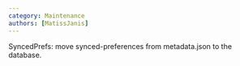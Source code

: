 ```yaml
---
category: Maintenance
authors: [MatissJanis]
---
```


SyncedPrefs: move synced-preferences from metadata.json to the database.
